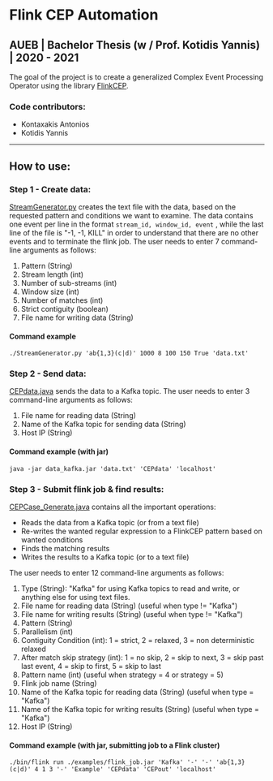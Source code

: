 # Flink CEP Automation
## AUEB | Bachelor Thesis (w / Prof. Kotidis Yannis) | 2020 - 2021

The goal of the project is to create a generalized Complex Event Processing Operator using the library [FlinkCEP](https://ci.apache.org/projects/flink/flink-docs-stable/dev/libs/cep.html). 

### Code contributors:
- Kontaxakis Antonios 
- Kotidis Yannis
 
 ---
 ## How to use:
   
### Step 1 - Create data:  
[StreamGenerator.py](https://github.com/eleniKougiou/Flink-cep-automation/blob/master/Useful%20Files/StreamGenerator.py) creates the text file with the data, based on the requested pattern and conditions we want to examine. The data contains one event per line in the format ``stream_id, window_id, event`` , while the last line of the file is "-1, -1, KILL" in order to understand that there are no other events and to terminate the flink job. The user needs to enter 7 command-line arguments as follows:  
1. Pattern (String)
2. Stream length (int)
3. Number of sub-streams (int)
4. Window size (int)
5. Number of matches (int)
6. Strict contiguity (boolean)
7. File name for writing data (String) 

#### Command example 
    ./StreamGenerator.py 'ab{1,3}(c|d)' 1000 8 100 150 True 'data.txt'
  
### Step 2 - Send data:
[CEPdata.java](https://github.com/eleniKougiou/Flink-cep-automation/blob/master/Data%20Kafka/src/main/java/CEPdata.java) sends the data to a Kafka topic. The user needs to enter 3 command-line arguments as follows:  
1. File name for reading data (String)
2. Name of the Kafka topic for sending data (String)
3. Host IP (String)

#### Command example (with jar)
    java -jar data_kafka.jar 'data.txt' 'CEPdata' 'localhost'


### Step 3 - Submit flink job & find results:
[CEPCase_Generate.java](https://github.com/eleniKougiou/Flink-cep-automation/blob/master/src/main/java/flinkCEP/cases/CEPCase_Generate.java) contains all the important operations:
- Reads the data from a Kafka topic (or from a text file)
- Re-writes the wanted regular expression to a FlinkCEP pattern based on wanted conditions
- Finds the matching results
- Writes the results to a Kafka topic (or to a text file)  
  
The user needs to enter 12 command-line arguments as follows: 
1. Type (String): "Kafka" for using Kafka topics to read and write, or anything else for using text files.
2. File name for reading data (String) (useful when type != "Kafka")
3. File name for writing results (String) (useful when type != "Kafka")
4. Pattern (String)
5. Parallelism (int)
6. Contiguity Condition (int): 1 = strict, 2 = relaxed, 3 = non deterministic relaxed
7. After match skip strategy (int): 1 = no skip, 2 = skip to next, 3 = skip past last event, 4 = skip to first, 5 = skip to last
8. Pattern name (int) (useful when strategy = 4 or strategy = 5)
9. Flink job name (String)
10. Name of the Kafka topic for reading data (String) (useful when type = "Kafka")
11. Name of the Kafka topic for writing results (String) (useful when type = "Kafka")
12. Host IP (String)



#### Command example (with jar, submitting job to a Flink cluster)
    ./bin/flink run ./examples/flink_job.jar 'Kafka' '-' '-' 'ab{1,3}(c|d)' 4 1 3 '-' 'Example' 'CEPdata' 'CEPout' 'localhost'
